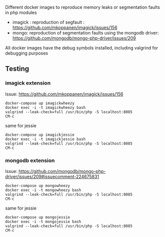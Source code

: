 Different docker images to reproduce memory leaks or segmentation faults in php modules

+ imagick : reproduction of segfault : https://github.com/mkoppanen/imagick/issues/156
+ mongo: reproduction of segmentation faults using the mongodb driver: https://github.com/mongodb/mongo-php-driver/issues/209

All docker images have the debug symbols installed, including valgrind for debugging purposes

## Testing
### imagick extension
Issue: https://github.com/mkoppanen/imagick/issues/156
```
docker-compose up imagickwheezy
docker exec -i -t imagickwheezy bash
valgrind --leak-check=full /usr/bin/php -S localhost:8085
CM-c
```

same for jessie

```
docker-compose up imagickjessie
docker exec -i -t imagickjessie bash
valgrind --leak-check=full /usr/bin/php -S localhost:8085
CM-c
```

### mongodb extension
Issue: https://github.com/mongodb/mongo-php-driver/issues/209#issuecomment-224675831
```
docker-compose up mongowheezy
docker exec -i -t mongowheezy bash
valgrind --leak-check=full /usr/bin/php -S localhost:8085
CM-c
```

same for jessie

```
docker-compose up mongojessie
docker exec -i -t mongojessie bash
valgrind --leak-check=full /usr/bin/php -S localhost:8085
CM-c
```

